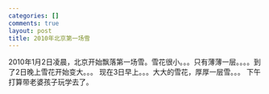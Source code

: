 ```yaml
--- 
categories: []
comments: true
layout: post
title: 2010年北京第一场雪
---
```

2010年1月2日凌晨，北京开始飘落第一场雪。雪花很小。。。只有薄薄一层。。。。到了2日晚上雪花开始变大。。。
现在3日早上。。。大大的雪花，厚厚一层雪。。。
下午打算带老婆孩子玩学去了。
